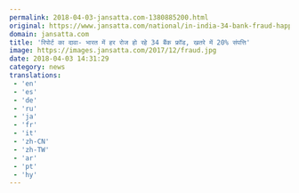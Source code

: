 ```yaml
---
permalink: 2018-04-03-jansatta.com-1380885200.html
original: https://www.jansatta.com/national/in-india-34-bank-fraud-happen-every-day-due-to-adequate-monitoring/620713/
domain: jansatta.com
title: 'रिपोर्ट का दावा- भारत में हर रोज हो रहे 34 बैंक फ्रॉड, खतरे में 20% संपत्ति'
image: https://images.jansatta.com/2017/12/fraud.jpg
date: 2018-04-03 14:31:29
category: news
translations: 
 - 'en'
 - 'es'
 - 'de'
 - 'ru'
 - 'ja'
 - 'fr'
 - 'it'
 - 'zh-CN'
 - 'zh-TW'
 - 'ar'
 - 'pt'
 - 'hy'
---
```



